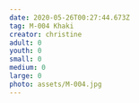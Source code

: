 ```yaml
---
date: 2020-05-26T00:27:44.673Z
tag: M-004 Khaki
creator: christine
adult: 0
youth: 0
small: 0
medium: 0
large: 0
photo: assets/M-004.jpg
---
```

